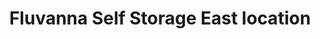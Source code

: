 ---
title: "Fluvanna Self Storage East location"
url: /palmyra/fluvanna-self-storage-east-location/
shop: storage rental
---